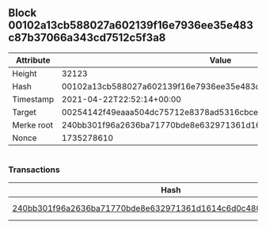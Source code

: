 ## Block 00102a13cb588027a602139f16e7936ee35e483c87b37066a343cd7512c5f3a8

Attribute | Value
--- | ---
Height | 32123
Hash | 00102a13cb588027a602139f16e7936ee35e483c87b37066a343cd7512c5f3a8
Timestamp | 2021-04-22T22:52:14+00:00
Target | 00254142f49eaaa504dc75712e8378ad5316cbcead634704b3734b6271167cc4
Merke root | 240bb301f96a2636ba71770bde8e632971361d1614c6d0c480f3997a595c0114
Nonce | 1735278610

```

```

### Transactions

Hash | Amount
--- | ---
[240bb301f96a2636ba71770bde8e632971361d1614c6d0c480f3997a595c0114](240bb301f96a2636ba71770bde8e632971361d1614c6d0c480f3997a595c0114.md) | 10.00000000 SKEPTI 
